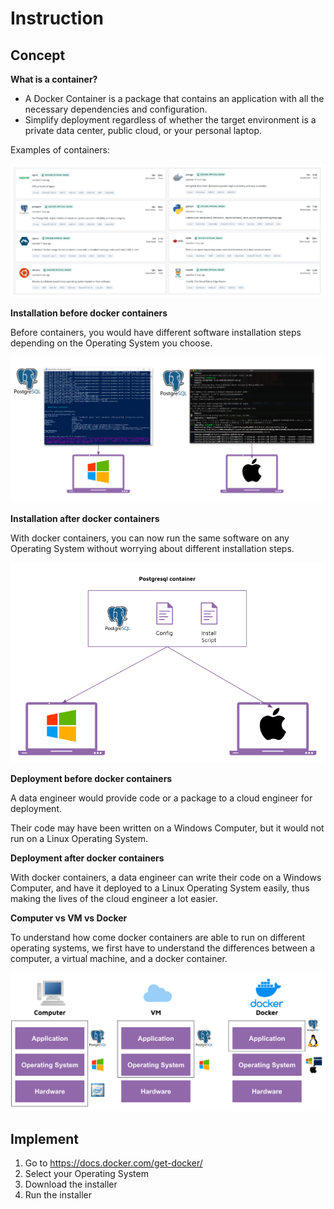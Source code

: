 # Instruction 

## Concept 

**What is a container?**

- A Docker Container is a package that contains an application with all the necessary dependencies and configuration. 
- Simplify deployment regardless of whether the target environment is a private data center, public cloud, or your personal laptop. 

Examples of containers: 

![images/container-examples.png](images/container-examples.png)

**Installation before docker containers**

Before containers, you would have different software installation steps depending on the Operating System you choose. 

![images/install-before-docker.png](images/install-before-docker.png)

**Installation after docker containers**

With docker containers, you can now run the same software on any Operating System without worrying about different installation steps. 

![images/install-after-docker.png](images/install-after-docker.png)


**Deployment before docker containers**

A data engineer would provide code or a package to a cloud engineer for deployment. 

Their code may have been written on a Windows Computer, but it would not run on a Linux Operating System. 


**Deployment after docker containers**

With docker containers, a data engineer can write their code on a Windows Computer, and have it deployed to a Linux Operating System easily, thus making the lives of the cloud engineer a lot easier. 

**Computer vs VM vs Docker**

To understand how come docker containers are able to run on different operating systems, we first have to understand the differences between a computer, a virtual machine, and a docker container. 

![images/computer-vm-docker.png](images/computer-vm-docker.png)



## Implement 

1. Go to https://docs.docker.com/get-docker/
2. Select your Operating System 
3. Download the installer 
4. Run the installer 
